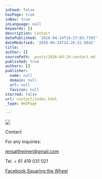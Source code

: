 ```yaml
---
inFeed: false
hasPage: true
inNav: true
inLanguage: null
keywords: []
description: Contact
datePublished: '2016-04-24T14:27:03.739Z'
dateModified: '2016-04-24T14:26:32.864Z'
title: ''
author: []
sourcePath: _posts/2016-04-24-contact.md
published: true
authors: []
publisher:
  name: null
  domain: null
  url: null
  favicon: null
starred: false
url: contact/index.html
_type: WebPage

---
```

![](https://the-grid-user-content.s3-us-west-2.amazonaws.com/d3eddaec-ff1a-41b8-b2cf-0de6ecd962d5.jpg)

Contact

For any inquiries:

[jensaltheimer@gmail.com][0]

Tel. + 61 419 031 021

[Facebook Squaring the Wheel][1]

[0]: jensaltheimer@gmail.com
[1]: https://www.facebook.com/Squaring-the-Wheel-357865674307586/